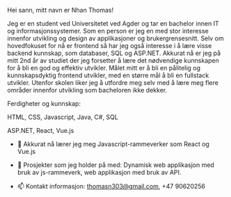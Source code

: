 Hei sann, mitt navn er Nhan Thomas!

Jeg er en student ved Universitetet ved Agder og tar en bachelor innen IT og informasjonssystemer. Som en person er jeg en med stor interesse innenfor utvikling og design av applikasjoner og brukergrensesnitt. Selv om hovedfokuset for nå er frontend så har jeg også interesse i å lære visse backend kunnskap, som databaser, SQL og ASP.NET. Akkurat nå er jeg på mitt 2nd år av studiet der jeg forsetter å lære det nødvendige kunnskapen for å bli en god og effektiv utvikler.
Målet mitt er å bli en pålitelig og kunnskapsdyktig frontend utvikler, med en større mål å bli en fullstack utvikler. Utenfor skolen liker jeg å utfordre meg selv med å lære meg flere områder innenfor utvikling som bacheloren ikke dekker. 

Ferdigheter og kunnskap:

HTML, CSS, Javascript, Java, C#, SQL

ASP.NET, React, Vue.js

- 🌱 Akkurat nå lærer jeg meg Javascript-rammeverker som React og Vue.js

- 🔭 Prosjekter som jeg holder på med: Dynamisk web applikasjon med bruk av js-rammeverk, web applikasjon med bruk av API.

- 📫 Kontakt informasjon: thomasn303@gmail.com, +47 90620256



